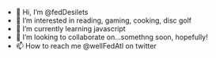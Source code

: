 - 👋 Hi, I’m @fedDesilets
- 👀 I’m interested in reading, gaming, cooking, disc golf
- 🌱 I’m currently learning javascript
- 💞️ I’m looking to collaborate on...somethng soon, hopefully!
- 📫 How to reach me @wellFedAtl on twitter

<!---
fedDesilets/fedDesilets is a ✨ special ✨ repository because its `README.md` (this file) appears on your GitHub profile.
You can click the Preview link to take a look at your changes.
--->
